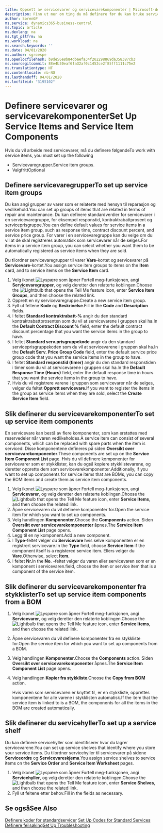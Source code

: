 ```yaml
---
title: Oppsett av servicevarer og servicevarekomponenter | Microsoft-dokumentasjon
description: Finn ut mer om ting du må definere før du kan bruke servicevarer, inkludert standardverdier som responstid, kontraktrabattprosent og serviceprisgruppe.
author: SorenGP
ms.service: dynamics365-business-central
ms.topic: article
ms.devlang: na
ms.tgt_pltfrm: na
ms.workload: na
ms.search.keywords: ''
ms.date: 04/01/2020
ms.author: sgroespe
ms.openlocfilehash: b9de56e8b84dbaefa34f202298869da358387cb3
ms.sourcegitcommit: 88e4b30eaf6fa32af0c1452ce2f85ff1111c75e2
ms.translationtype: HT
ms.contentlocale: nb-NO
ms.lasthandoff: 04/01/2020
ms.locfileid: "3195102"
---
```

# <a name="set-up-service-items-and-service-item-components"></a><span data-ttu-id="b4505-103">Definere servicevarer og servicevarekomponenter</span><span class="sxs-lookup"><span data-stu-id="b4505-103">Set Up Service Items and Service Item Components</span></span>
<span data-ttu-id="b4505-104">Hvis du vil arbeide med servicevarer, må du definere følgende</span><span class="sxs-lookup"><span data-stu-id="b4505-104">To work with service items, you must set up the following</span></span>

* <span data-ttu-id="b4505-105">Servicevaregrupper.</span><span class="sxs-lookup"><span data-stu-id="b4505-105">Service item groups.</span></span>
* <span data-ttu-id="b4505-106">Valgfritt</span><span class="sxs-lookup"><span data-stu-id="b4505-106">Optional</span></span>

## <a name="to-set-up-service-item-groups"></a><span data-ttu-id="b4505-107">Definere servicevaregrupper</span><span class="sxs-lookup"><span data-stu-id="b4505-107">To set up service item groups</span></span>
<span data-ttu-id="b4505-108">Du kan angi grupper av varer som er relaterte med hensyn til reparasjon og vedlikehold.</span><span class="sxs-lookup"><span data-stu-id="b4505-108">You can set up groups of items that are related in terms of repair and maintenance.</span></span> <span data-ttu-id="b4505-109">Du kan definere standardverdier for servicevarer i en servicevaregruppe, for eksempel responstid, kontraktrabattprosent og serviceprisgruppe.</span><span class="sxs-lookup"><span data-stu-id="b4505-109">You can define default values for service items in a service item group, such as response time, contract discount percent, and service price group.</span></span> <span data-ttu-id="b4505-110">For varer i en servicevaregruppe kan du velge om du vil at de skal registreres automatisk som servicevarer når de selges.</span><span class="sxs-lookup"><span data-stu-id="b4505-110">For items in a service item group, you can select whether you want them to be automatically registered as service items when they are sold.</span></span>  

<span data-ttu-id="b4505-111">Du tilordner servicevaregrupper til varer **Vare**-kortet og servicevarer på **Servicevare**-kortet.</span><span class="sxs-lookup"><span data-stu-id="b4505-111">You assign service item groups to items on the **Item** card, and to service items on the **Service Item** card.</span></span>  

1. <span data-ttu-id="b4505-112">Velg ikonet ![Lyspære som åpner Fortell meg-funksjonen](media/ui-search/search_small.png "Fortell hva du vil gjøre"), angi **Servicevaregrupper**, og velg deretter den relaterte koblingen.</span><span class="sxs-lookup"><span data-stu-id="b4505-112">Choose the ![Lightbulb that opens the Tell Me feature](media/ui-search/search_small.png "Tell me what you want to do") icon, enter **Service Item Groups**, and then choose the related link.</span></span>  
2. <span data-ttu-id="b4505-113">Opprett en ny servicevaregruppe.</span><span class="sxs-lookup"><span data-stu-id="b4505-113">Create a new service item group.</span></span>  
3. <span data-ttu-id="b4505-114">Fyll ut feltene **Kode** og **Beskrivelse**.</span><span class="sxs-lookup"><span data-stu-id="b4505-114">Fill in the **Code** and **Description** fields.</span></span>  
4. <span data-ttu-id="b4505-115">I feltet **Standard kontraktrabatt-%** angir du den standard kontraktrabattprosenten som du vil at servicevarene i gruppen skal ha.</span><span class="sxs-lookup"><span data-stu-id="b4505-115">In the **Default Contract Discount %** field, enter the default contract discount percentage that you want the service items in the group to have.</span></span>  
5. <span data-ttu-id="b4505-116">I feltet **Standard serv.prisgruppekode** angir du den standard serviceprisgruppekoden som du vil at servicevarene i gruppen skal ha.</span><span class="sxs-lookup"><span data-stu-id="b4505-116">In the **Default Serv. Price Group Code** field, enter the default service price group code that you want the service items in the group to have.</span></span>  
6. <span data-ttu-id="b4505-117">I feltet **Standard responstid (timer)** angir du den standard responstiden i timer som du vil at servicevarene i gruppen skal ha.</span><span class="sxs-lookup"><span data-stu-id="b4505-117">In the **Default Response Time (Hours)** field, enter the default response time in hours that you want the service items in the group to have.</span></span>  
7. <span data-ttu-id="b4505-118">Hvis du vil registrere varene i gruppen som servicevarer når de selges, velger du feltet **Opprett servicevare**.</span><span class="sxs-lookup"><span data-stu-id="b4505-118">If you want to register the items in the group as service items when they are sold, select the **Create Service Item** field.</span></span>  

## <a name="to-set-up-service-item-components"></a><span data-ttu-id="b4505-119">Slik definerer du servicevarekomponenter</span><span class="sxs-lookup"><span data-stu-id="b4505-119">To set up service item components</span></span>
<span data-ttu-id="b4505-120">En servicevare kan bestå av flere komponenter, som kan erstattes med reservedeler når varen vedlikeholdes.</span><span class="sxs-lookup"><span data-stu-id="b4505-120">A service item can consist of several components, which can be replaced with spare parts when the item is serviced.</span></span> <span data-ttu-id="b4505-121">Disse komponentene defineres på siden **Oversikt over servicevarekomponenter**.</span><span class="sxs-lookup"><span data-stu-id="b4505-121">These components are set up on the **Service Item Component List** page.</span></span> <span data-ttu-id="b4505-122">Hvis du vil definere komponenter for servicevarer som er stykklister, kan du også kopiere stykklistevarene, og deretter opprette dem som servicevarekomponenter.</span><span class="sxs-lookup"><span data-stu-id="b4505-122">Additionally, if you want to set up components for service items that are BOMs, you can copy the BOM items and create them as service item components.</span></span>

1. <span data-ttu-id="b4505-123">Velg ikonet ![Lyspære som åpner Fortell meg-funksjonen](media/ui-search/search_small.png "Fortell hva du vil gjøre"), angi **Servicevarer**, og velg deretter den relaterte koblingen.</span><span class="sxs-lookup"><span data-stu-id="b4505-123">Choose the ![Lightbulb that opens the Tell Me feature](media/ui-search/search_small.png "Tell me what you want to do") icon, enter **Service Items**, and then choose the related link.</span></span>
2. <span data-ttu-id="b4505-124">Åpne servicevaren du vil definere komponenter for.</span><span class="sxs-lookup"><span data-stu-id="b4505-124">Open the service item for which you want to set up components.</span></span>  
3. <span data-ttu-id="b4505-125">Velg handlingen **Komponenter**.</span><span class="sxs-lookup"><span data-stu-id="b4505-125">Choose the **Components** action.</span></span> <span data-ttu-id="b4505-126">Siden **Oversikt over servicevarekomponenter** åpnes.</span><span class="sxs-lookup"><span data-stu-id="b4505-126">The **Service Item Component List** page opens.</span></span>  
4. <span data-ttu-id="b4505-127">Legg til en ny komponent.</span><span class="sxs-lookup"><span data-stu-id="b4505-127">Add a new component.</span></span>  
5. <span data-ttu-id="b4505-128">I **Type**-feltet velger du **Servicevare** hvis selve komponenten er en registrert servicevare.</span><span class="sxs-lookup"><span data-stu-id="b4505-128">In the **Type** field, choose **Service Item** if the component itself is a registered service item.</span></span> <span data-ttu-id="b4505-129">Ellers velger du **Vare**.</span><span class="sxs-lookup"><span data-stu-id="b4505-129">Otherwise, select **Item**.</span></span>  
6. <span data-ttu-id="b4505-130">I feltet **Nr.**</span><span class="sxs-lookup"><span data-stu-id="b4505-130">In the **No.**</span></span> <span data-ttu-id="b4505-131">-feltet velger du varen eller servicevaren som er en komponent i servicevaren.</span><span class="sxs-lookup"><span data-stu-id="b4505-131">field, choose the item or service item that is a component of the service item.</span></span>  

## <a name="to-set-up-service-item-components-from-a-bom"></a><span data-ttu-id="b4505-132">Slik definerer du servicevarekomponenter fra stykklister</span><span class="sxs-lookup"><span data-stu-id="b4505-132">To set up service item components from a BOM</span></span>
1.  <span data-ttu-id="b4505-133">Velg ikonet ![Lyspære som åpner Fortell meg-funksjonen](media/ui-search/search_small.png "Fortell hva du vil gjøre"), angi **Servicevarer**, og velg deretter den relaterte koblingen.</span><span class="sxs-lookup"><span data-stu-id="b4505-133">Choose the ![Lightbulb that opens the Tell Me feature](media/ui-search/search_small.png "Tell me what you want to do") icon, enter **Service Items**, and then choose the related link.</span></span>  
2. <span data-ttu-id="b4505-134">Åpne servicevaren du vil definere komponenter fra en stykkliste for.</span><span class="sxs-lookup"><span data-stu-id="b4505-134">Open the service item for which you want to set up components from a BOM.</span></span>  
3. <span data-ttu-id="b4505-135">Velg handlingen **Komponenter**.</span><span class="sxs-lookup"><span data-stu-id="b4505-135">Choose the **Components** action.</span></span> <span data-ttu-id="b4505-136">Siden **Oversikt over servicevarekomponenter** åpnes.</span><span class="sxs-lookup"><span data-stu-id="b4505-136">The **Service Item Component List** page opens.</span></span>  
4. <span data-ttu-id="b4505-137">Velg handlingen **Kopier fra stykkliste**.</span><span class="sxs-lookup"><span data-stu-id="b4505-137">Choose the **Copy from BOM** action.</span></span>  

    <span data-ttu-id="b4505-138">Hvis varen som servicevaren er knyttet til, er en stykkliste, opprettes komponentene for alle varene i stykklisten automatisk.</span><span class="sxs-lookup"><span data-stu-id="b4505-138">If the item that the service item is linked to is a BOM, the components for all the items in the BOM are created automatically.</span></span>  

## <a name="to-set-up-a-service-shelf"></a><span data-ttu-id="b4505-139">Slik definerer du servicehyller</span><span class="sxs-lookup"><span data-stu-id="b4505-139">To set up a service shelf</span></span>
<span data-ttu-id="b4505-140">Du kan definere servicehyller som identifiserer hvor du lagrer servicevarene.</span><span class="sxs-lookup"><span data-stu-id="b4505-140">You can set up service shelves that identify where you store your service items.</span></span> <span data-ttu-id="b4505-141">Du tilordner servicehyller til servicevarer på sidene **Serviceordre** og **Servicevareskjema**.</span><span class="sxs-lookup"><span data-stu-id="b4505-141">You assign service shelves to service items on the **Service Order** and **Service Item Worksheet** pages.</span></span>  

1. <span data-ttu-id="b4505-142">Velg ikonet ![Lyspære som åpner Fortell meg-funksjonen](media/ui-search/search_small.png "Fortell hva du vil gjøre"), angi **Servicehyller**, og velg deretter den relaterte koblingen.</span><span class="sxs-lookup"><span data-stu-id="b4505-142">Choose the ![Lightbulb that opens the Tell Me feature](media/ui-search/search_small.png "Tell me what you want to do") icon, enter **Service Shelves**, and then choose the related link.</span></span>
2. <span data-ttu-id="b4505-143">Fyll ut feltene etter behov.</span><span class="sxs-lookup"><span data-stu-id="b4505-143">Fill in the fields as necessary.</span></span>

## <a name="see-also"></a><span data-ttu-id="b4505-144">Se også</span><span class="sxs-lookup"><span data-stu-id="b4505-144">See Also</span></span>
<span data-ttu-id="b4505-145">[Definere koder for standardservicer](service-how-setup-service-coding.md) </span><span class="sxs-lookup"><span data-stu-id="b4505-145">[Set Up Codes for Standard Services](service-how-setup-service-coding.md) </span></span>  
[<span data-ttu-id="b4505-146">Definere feilsøking</span><span class="sxs-lookup"><span data-stu-id="b4505-146">Set Up Troubleshooting</span></span>](service-how-setup-troubleshooting.md)
